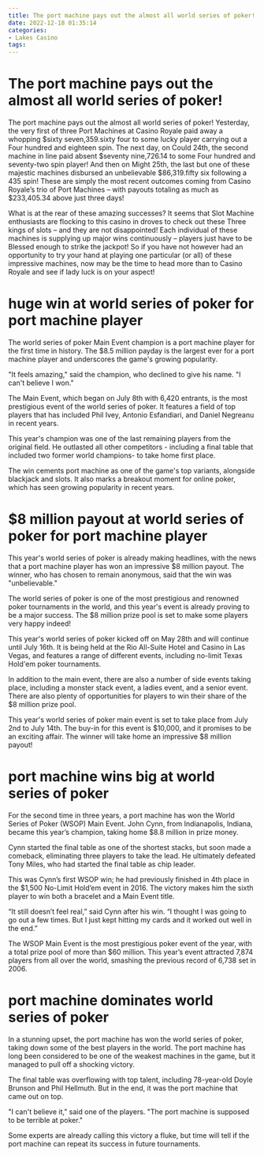 ```yaml
---
title: The port machine pays out the almost all world series of poker!
date: 2022-12-18 01:35:14
categories:
- Lakes Casino
tags:
---
```



#  The port machine pays out the almost all world series of poker!

The port machine pays out the almost all world series of poker! 
Yesterday, the very first of three Port Machines at Casino Royale paid away a whopping $sixty seven,359.sixty four to some lucky player carrying out a Four hundred and eighteen spin. 
The next day, on Could 24th, the second machine in line paid absent $seventy nine,726.14 to some Four hundred and seventy-two spin player! 
And then on Might 25th, the last but one of these majestic machines disbursed an unbelievable $86,319.fifty six following a 435 spin! 
These are simply the most recent outcomes coming from Casino Royale’s trio of Port Machines – with payouts totaling as much as $233,405.34 above just three days! 

What is at the rear of these amazing successes? It seems that Slot Machine enthusiasts are flocking to this casino in droves to check out these Three kings of slots – and they are not disappointed! Each individual of these machines is supplying up major wins continuously – players just have to be Blessed enough to strike the jackpot! 
So if you have not however had an opportunity to try your hand at playing one particular (or all) of these impressive machines, now may be the time to head more than to Casino Royale and see if lady luck is on your aspect!

# huge win at world series of poker for port machine player

The world series of poker Main Event champion is a port machine player for the first time in history. The $8.5 million payday is the largest ever for a port machine player and underscores the game's growing popularity.

"It feels amazing," said the champion, who declined to give his name. "I can't believe I won."

The Main Event, which began on July 8th with 6,420 entrants, is the most prestigious event of the world series of poker. It features a field of top players that has included Phil Ivey, Antonio Esfandiari, and Daniel Negreanu in recent years.

This year's champion was one of the last remaining players from the original field. He outlasted all other competitors - including a final table that included two former world champions- to take home first place.

The win cements port machine as one of the game's top variants, alongside blackjack and slots. It also marks a breakout moment for online poker, which has seen growing popularity in recent years.

#  $8 million payout at world series of poker for port machine player

This year's world series of poker is already making headlines, with the news that a port machine player has won an impressive $8 million payout. The winner, who has chosen to remain anonymous, said that the win was "unbelievable."

The world series of poker is one of the most prestigious and renowned poker tournaments in the world, and this year's event is already proving to be a major success. The $8 million prize pool is set to make some players very happy indeed!

This year's world series of poker kicked off on May 28th and will continue until July 16th. It is being held at the Rio All-Suite Hotel and Casino in Las Vegas, and features a range of different events, including no-limit Texas Hold'em poker tournaments.

In addition to the main event, there are also a number of side events taking place, including a monster stack event, a ladies event, and a senior event. There are also plenty of opportunities for players to win their share of the $8 million prize pool.

This year's world series of poker main event is set to take place from July 2nd to July 14th. The buy-in for this event is $10,000, and it promises to be an exciting affair. The winner will take home an impressive $8 million payout!

# port machine wins big at world series of poker

For the second time in three years, a port machine has won the World Series of Poker (WSOP) Main Event. John Cynn, from Indianapolis, Indiana, became this year’s champion, taking home $8.8 million in prize money.

Cynn started the final table as one of the shortest stacks, but soon made a comeback, eliminating three players to take the lead. He ultimately defeated Tony Miles, who had started the final table as chip leader.

This was Cynn’s first WSOP win; he had previously finished in 4th place in the $1,500 No-Limit Hold’em event in 2016. The victory makes him the sixth player to win both a bracelet and a Main Event title.

“It still doesn’t feel real,” said Cynn after his win. “I thought I was going to go out a few times. But I just kept hitting my cards and it worked out well in the end.”

The WSOP Main Event is the most prestigious poker event of the year, with a total prize pool of more than $60 million. This year’s event attracted 7,874 players from all over the world, smashing the previous record of 6,738 set in 2006.

# port machine dominates world series of poker

In a stunning upset, the port machine has won the world series of poker, taking down some of the best players in the world. The port machine has long been considered to be one of the weakest machines in the game, but it managed to pull off a shocking victory.

The final table was overflowing with top talent, including 78-year-old Doyle Brunson and Phil Hellmuth. But in the end, it was the port machine that came out on top.

"I can't believe it," said one of the players. "The port machine is supposed to be terrible at poker."

Some experts are already calling this victory a fluke, but time will tell if the port machine can repeat its success in future tournaments.